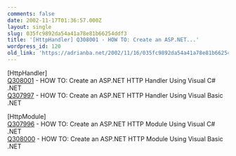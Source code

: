 ```yaml
---
comments: false
date: 2002-11-17T01:36:57.000Z
layout: single
slug: 035fc9892da54a41a78e81b66254ddf3
title: '[HttpHandler] Q308001 - HOW TO: Create an ASP.NET...'
wordpress_id: 120
old_link: 'https://adrianba.net/2002/11/16/035fc9892da54a41a78e81b66254ddf3/'
---
```

[HttpHandler]  
[
Q308001](http://support.microsoft.com/default.aspx?scid=KB;en-us;q308001) - HOW TO: Create an ASP.NET HTTP Handler Using Visual
C# .NET  
[
Q307997](http://support.microsoft.com/default.aspx?scid=KB;en-us;q307997) - HOW TO: Create an ASP.NET HTTP Handler Using Visual
Basic .NET

[HttpModule]  
[
Q307996](http://support.microsoft.com/default.aspx?scid=KB;en-us;q307996) - HOW TO: Create an ASP.NET HTTP Module Using Visual C#
.NET  
[
Q308000](http://support.microsoft.com/default.aspx?scid=KB;en-us;q308000) - HOW TO: Create an ASP.NET HTTP Module Using Visual
Basic .NET
